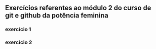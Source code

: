 ## Exercícios referentes ao módulo 2 do curso de git e github da potência feminina


### exercício 1

### exercício 2